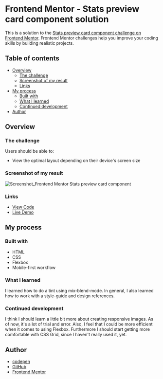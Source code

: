 # Frontend Mentor - Stats preview card component solution

This is a solution to the [Stats preview card component challenge on Frontend Mentor](https://www.frontendmentor.io/challenges/stats-preview-card-component-8JqbgoU62). Frontend Mentor challenges help you improve your coding skills by building realistic projects. 

## Table of contents

- [Overview](#overview)
  - [The challenge](#the-challenge)
  - [Screenshot of my result](#screenshot)
  - [Links](#links)
- [My process](#my-process)
  - [Built with](#built-with)
  - [What I learned](#what-i-learned)
  - [Continued development](#continued-development)
- [Author](#author)

## Overview

### The challenge

Users should be able to:

- View the optimal layout depending on their device's screen size

### Screenshot of my result

![Screenshot_Frontend Mentor Stats preview card component](https://user-images.githubusercontent.com/82528904/132951043-cfcf5f72-63dd-495c-93c6-fbd85e69d37b.png)

### Links

- [View Code](https://github.com/Bayoura/stats-preview-card-component)
- [Live Demo](https://bayoura.github.io/stats-preview-card-component/)

## My process

### Built with

- HTML
- CSS
- Flexbox
- Mobile-first workflow

### What I learned

I learned how to do a tint using mix-blend-mode. In general, I also learned how to work with a style-guide and design references.

### Continued development

I think I should learn a little bit more about creating responsive images. As of now, it's a lot of trial and error. Also, I feel that I could be more efficient when it comes to using Flexbox. Furthermore I should start getting more comfortable with CSS Grid, since I haven't really used it, yet.

## Author

- [codepen](https://codepen.io/bayoura)
- [GitHub](https://github.com/Bayoura)
- [Frontend Mentor](https://www.frontendmentor.io/profile/Bayoura)

